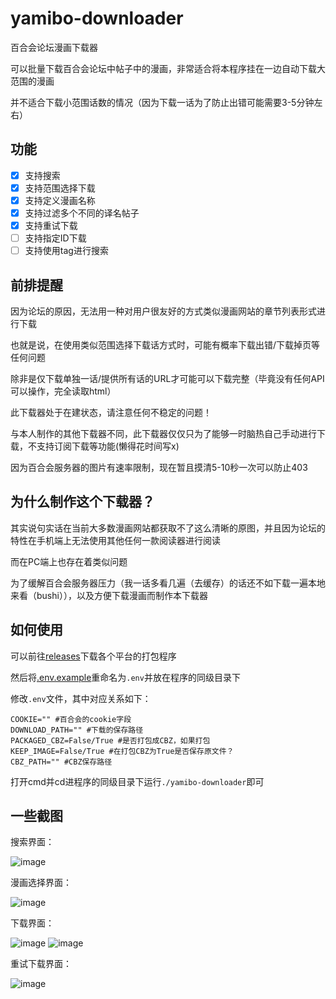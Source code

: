 # yamibo-downloader

百合会论坛漫画下载器

可以批量下载百合会论坛中帖子中的漫画，非常适合将本程序挂在一边自动下载大范围的漫画

并不适合下载小范围话数的情况（因为下载一话为了防止出错可能需要3-5分钟左右）

## 功能

- [x] 支持搜索
- [x] 支持范围选择下载
- [x] 支持定义漫画名称
- [x] 支持过滤多个不同的译名帖子
- [x] 支持重试下载
- [ ] 支持指定ID下载
- [ ] 支持使用tag进行搜索

## 前排提醒

因为论坛的原因，无法用一种对用户很友好的方式类似漫画网站的章节列表形式进行下载

也就是说，在使用类似范围选择下载话方式时，可能有概率下载出错/下载掉页等任何问题

除非是仅下载单独一话/提供所有话的URL才可能可以下载完整（毕竟没有任何API可以操作，完全读取html）

此下载器处于在建状态，请注意任何不稳定的问题！

与本人制作的其他下载器不同，此下载器仅仅只为了能够一时脑热自己手动进行下载，不支持订阅下载等功能(懒得花时间写x)

因为百合会服务器的图片有速率限制，现在暂且摸清5-10秒一次可以防止403

## 为什么制作这个下载器？

其实说句实话在当前大多数漫画网站都获取不了这么清晰的原图，并且因为论坛的特性在手机端上无法使用其他任何一款阅读器进行阅读

而在PC端上也存在着类似问题

为了缓解百合会服务器压力（我一话多看几遍（去缓存）的话还不如下载一遍本地来看（bushi）），以及方便下载漫画而制作本下载器

## 如何使用

可以前往[releases](https://github.com/misaka10843/yamibo-downloader/releases)下载各个平台的打包程序

然后将[.env.example](https://github.com/misaka10843/yamibo-downloader/blob/main/.env.example)重命名为`.env`并放在程序的同级目录下

修改`.env`文件，其中对应关系如下：

```dotenv
COOKIE="" #百合会的cookie字段
DOWNLOAD_PATH="" #下载的保存路径
PACKAGED_CBZ=False/True #是否打包成CBZ，如果打包
KEEP_IMAGE=False/True #在打包CBZ为True是否保存原文件？
CBZ_PATH="" #CBZ保存路径
```

打开cmd并cd进程序的同级目录下运行`./yamibo-downloader`即可

## 一些截图

搜索界面：

![image](https://github.com/user-attachments/assets/91e0d7db-9d6d-4b88-b57c-5b0b43aceec1)

漫画选择界面：

![image](https://github.com/user-attachments/assets/3d79a517-b0c8-44a0-a08d-f85068230b23)

下载界面：

![image](https://github.com/user-attachments/assets/5acd9a61-3670-4b67-9983-31264de9aaa7)
![image](https://github.com/user-attachments/assets/f684d152-bccf-4f4a-9927-7d278a88475c)

重试下载界面：

![image](https://github.com/user-attachments/assets/d50675e0-540f-4603-a56a-ddfb9adfce09)
